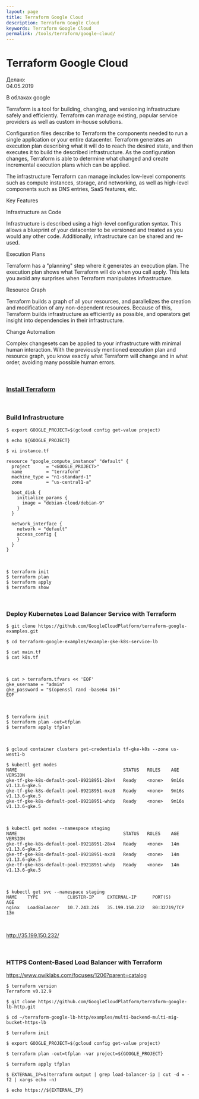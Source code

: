 ```yaml
---
layout: page
title: Terraform Google Cloud
description: Terraform Google Cloud
keywords: Terraform Google Cloud
permalink: /tools/terraform/google-cloud/
---
```


# Terraform Google Cloud

Делаю:  
04.05.2019

В облаках google

Terraform is a tool for building, changing, and versioning infrastructure safely and efficiently. Terraform can manage existing, popular service providers as well as custom in-house solutions.

Configuration files describe to Terraform the components needed to run a single application or your entire datacenter. Terraform generates an execution plan describing what it will do to reach the desired state, and then executes it to build the described infrastructure. As the configuration changes, Terraform is able to determine what changed and create incremental execution plans which can be applied.

The infrastructure Terraform can manage includes low-level components such as compute instances, storage, and networking, as well as high-level components such as DNS entries, SaaS features, etc.

Key Features

Infrastructure as Code

Infrastructure is described using a high-level configuration syntax. This allows a blueprint of your datacenter to be versioned and treated as you would any other code. Additionally, infrastructure can be shared and re-used.

Execution Plans

Terraform has a "planning" step where it generates an execution plan. The execution plan shows what Terraform will do when you call apply. This lets you avoid any surprises when Terraform manipulates infrastructure.

Resource Graph

Terraform builds a graph of all your resources, and parallelizes the creation and modification of any non-dependent resources. Because of this, Terraform builds infrastructure as efficiently as possible, and operators get insight into dependencies in their infrastructure.

Change Automation

Complex changesets can be applied to your infrastructure with minimal human interaction. With the previously mentioned execution plan and resource graph, you know exactly what Terraform will change and in what order, avoiding many possible human errors.

<br/>

### [Install Terraform](/tools/terraform/setup//)

<br/>

### Build Infrastructure

    $ export GOOGLE_PROJECT=$(gcloud config get-value project)

    $ echo ${GOOGLE_PROJECT}

    $ vi instance.tf

```
resource "google_compute_instance" "default" {
  project      = "<GOOGLE_PROJECT>"
  name         = "terraform"
  machine_type = "n1-standard-1"
  zone         = "us-central1-a"

  boot_disk {
    initialize_params {
      image = "debian-cloud/debian-9"
    }
  }

  network_interface {
    network = "default"
    access_config {
    }
  }
}
```

<br/>

    $ terraform init
    $ terraform plan
    $ terraform apply
    $ terraform show

<br/>

### Deploy Kubernetes Load Balancer Service with Terraform

    $ git clone https://github.com/GoogleCloudPlatform/terraform-google-examples.git

    $ cd terraform-google-examples/example-gke-k8s-service-lb

    $ cat main.tf
    $ cat k8s.tf

<br/>

```
$ cat > terraform.tfvars << 'EOF'
gke_username = "admin"
gke_password = "$(openssl rand -base64 16)"
EOF
```

<br/>

    $ terraform init
    $ terraform plan -out=tfplan
    $ terraform apply tfplan

<br/>

    $ gcloud container clusters get-credentials tf-gke-k8s --zone us-west1-b

    $ kubectl get nodes
    NAME                                        STATUS   ROLES    AGE     VERSION
    gke-tf-gke-k8s-default-pool-89218951-28x4   Ready    <none>   9m16s   v1.13.6-gke.5
    gke-tf-gke-k8s-default-pool-89218951-nxz8   Ready    <none>   9m16s   v1.13.6-gke.5
    gke-tf-gke-k8s-default-pool-89218951-whdp   Ready    <none>   9m16s   v1.13.6-gke.5

<br/>

    $ kubectl get nodes --namespace staging
    NAME                                        STATUS   ROLES    AGE   VERSION
    gke-tf-gke-k8s-default-pool-89218951-28x4   Ready    <none>   14m   v1.13.6-gke.5
    gke-tf-gke-k8s-default-pool-89218951-nxz8   Ready    <none>   14m   v1.13.6-gke.5
    gke-tf-gke-k8s-default-pool-89218951-whdp   Ready    <none>   14m   v1.13.6-gke.5

<br/>

    $ kubectl get svc --namespace staging
    NAME    TYPE           CLUSTER-IP     EXTERNAL-IP      PORT(S)        AGE
    nginx   LoadBalancer   10.7.243.246   35.199.150.232   80:32719/TCP   13m

<br/>

http://35.199.150.232/

<br/>

### HTTPS Content-Based Load Balancer with Terraform

https://www.qwiklabs.com/focuses/1206?parent=catalog

    $ terraform version
    Terraform v0.12.9

    $ git clone https://github.com/GoogleCloudPlatform/terraform-google-lb-http.git

    $ cd ~/terraform-google-lb-http/examples/multi-backend-multi-mig-bucket-https-lb

    $ terraform init

    $ export GOOGLE_PROJECT=$(gcloud config get-value project)

    $ terraform plan -out=tfplan -var project=${GOOGLE_PROJECT}

    $ terraform apply tfplan

    $ EXTERNAL_IP=$(terraform output | grep load-balancer-ip | cut -d = -f2 | xargs echo -n)

    $ echo https://${EXTERNAL_IP}
